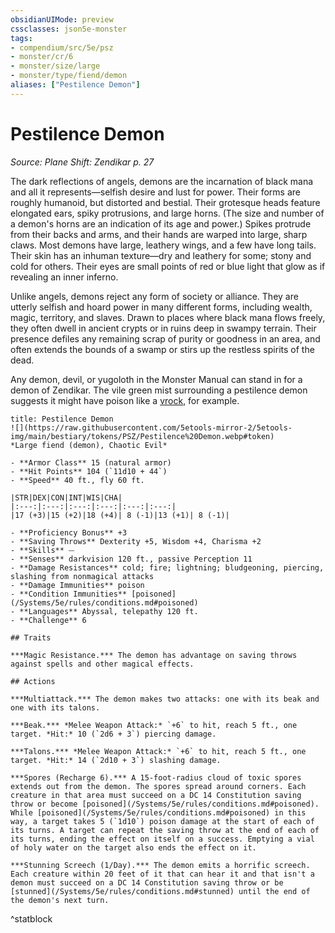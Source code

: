 ```yaml
---
obsidianUIMode: preview
cssclasses: json5e-monster
tags:
- compendium/src/5e/psz
- monster/cr/6
- monster/size/large
- monster/type/fiend/demon
aliases: ["Pestilence Demon"]
---
```

# Pestilence Demon
*Source: Plane Shift: Zendikar p. 27*  

The dark reflections of angels, demons are the incarnation of black mana and all it represents—selfish desire and lust for power. Their forms are roughly humanoid, but distorted and bestial. Their grotesque heads feature elongated ears, spiky protrusions, and large horns. (The size and number of a demon's horns are an indication of its age and power.) Spikes protrude from their backs and arms, and their hands are warped into large, sharp claws. Most demons have large, leathery wings, and a few have long tails. Their skin has an inhuman texture—dry and leathery for some; stony and cold for others. Their eyes are small points of red or blue light that glow as if revealing an inner inferno.

Unlike angels, demons reject any form of society or alliance. They are utterly selfish and hoard power in many different forms, including wealth, magic, territory, and slaves. Drawn to places where black mana flows freely, they often dwell in ancient crypts or in ruins deep in swampy terrain. Their presence defiles any remaining scrap of purity or goodness in an area, and often extends the bounds of a swamp or stirs up the restless spirits of the dead.

Any demon, devil, or yugoloth in the Monster Manual can stand in for a demon of Zendikar. The vile green mist surrounding a pestilence demon suggests it might have poison like a [vrock](/Systems/5e/bestiary/fiend/vrock.md), for example.

```ad-statblock
title: Pestilence Demon
![](https://raw.githubusercontent.com/5etools-mirror-2/5etools-img/main/bestiary/tokens/PSZ/Pestilence%20Demon.webp#token)
*Large fiend (demon), Chaotic Evil*

- **Armor Class** 15 (natural armor)
- **Hit Points** 104 (`11d10 + 44`)
- **Speed** 40 ft., fly 60 ft.

|STR|DEX|CON|INT|WIS|CHA|
|:---:|:---:|:---:|:---:|:---:|:---:|
|17 (+3)|15 (+2)|18 (+4)| 8 (-1)|13 (+1)| 8 (-1)|

- **Proficiency Bonus** +3
- **Saving Throws** Dexterity +5, Wisdom +4, Charisma +2
- **Skills** ⏤
- **Senses** darkvision 120 ft., passive Perception 11
- **Damage Resistances** cold; fire; lightning; bludgeoning, piercing, slashing from nonmagical attacks
- **Damage Immunities** poison
- **Condition Immunities** [poisoned](/Systems/5e/rules/conditions.md#poisoned)
- **Languages** Abyssal, telepathy 120 ft.
- **Challenge** 6

## Traits

***Magic Resistance.*** The demon has advantage on saving throws against spells and other magical effects.

## Actions

***Multiattack.*** The demon makes two attacks: one with its beak and one with its talons.

***Beak.*** *Melee Weapon Attack:* `+6` to hit, reach 5 ft., one target. *Hit:* 10 (`2d6 + 3`) piercing damage.

***Talons.*** *Melee Weapon Attack:* `+6` to hit, reach 5 ft., one target. *Hit:* 14 (`2d10 + 3`) slashing damage.

***Spores (Recharge 6).*** A 15-foot-radius cloud of toxic spores extends out from the demon. The spores spread around corners. Each creature in that area must succeed on a DC 14 Constitution saving throw or become [poisoned](/Systems/5e/rules/conditions.md#poisoned). While [poisoned](/Systems/5e/rules/conditions.md#poisoned) in this way, a target takes 5 (`1d10`) poison damage at the start of each of its turns. A target can repeat the saving throw at the end of each of its turns, ending the effect on itself on a success. Emptying a vial of holy water on the target also ends the effect on it.

***Stunning Screech (1/Day).*** The demon emits a horrific screech. Each creature within 20 feet of it that can hear it and that isn't a demon must succeed on a DC 14 Constitution saving throw or be [stunned](/Systems/5e/rules/conditions.md#stunned) until the end of the demon's next turn.
```
^statblock